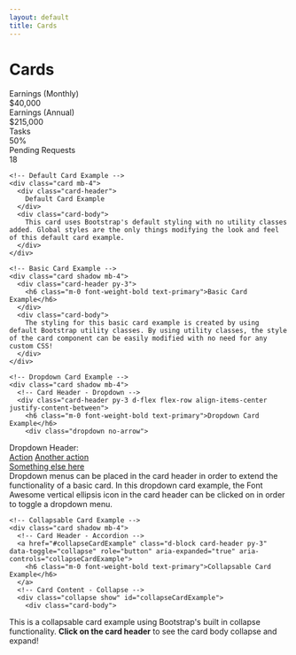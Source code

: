 ```yaml
---
layout: default
title: Cards
---
```


<!-- Page Heading -->
<div class="d-sm-flex align-items-center justify-content-between mb-4">
  <h1 class="h3 mb-0 text-gray-800">Cards</h1>
</div>

<div class="row">

  <!-- Earnings (Monthly) Card Example -->
  <div class="col-xl-3 col-md-6 mb-4">
    <div class="card border-left-primary shadow h-100 py-2">
      <div class="card-body">
        <div class="row no-gutters align-items-center">
<div class="col mr-2">
  <div class="text-xs font-weight-bold text-primary text-uppercase mb-1">Earnings (Monthly)</div>
  <div class="h5 mb-0 font-weight-bold text-gray-800">$40,000</div>
</div>
<div class="col-auto">
  <i class="fas fa-calendar fa-2x text-gray-300"></i>
</div>
        </div>
      </div>
    </div>
  </div>

  <!-- Earnings (Monthly) Card Example -->
  <div class="col-xl-3 col-md-6 mb-4">
    <div class="card border-left-success shadow h-100 py-2">
      <div class="card-body">
        <div class="row no-gutters align-items-center">
<div class="col mr-2">
  <div class="text-xs font-weight-bold text-success text-uppercase mb-1">Earnings (Annual)</div>
  <div class="h5 mb-0 font-weight-bold text-gray-800">$215,000</div>
</div>
<div class="col-auto">
  <i class="fas fa-dollar-sign fa-2x text-gray-300"></i>
</div>
        </div>
      </div>
    </div>
  </div>

  <!-- Earnings (Monthly) Card Example -->
  <div class="col-xl-3 col-md-6 mb-4">
    <div class="card border-left-info shadow h-100 py-2">
      <div class="card-body">
        <div class="row no-gutters align-items-center">
<div class="col mr-2">
  <div class="text-xs font-weight-bold text-info text-uppercase mb-1">Tasks</div>
  <div class="row no-gutters align-items-center">
    <div class="col-auto">
      <div class="h5 mb-0 mr-3 font-weight-bold text-gray-800">50%</div>
    </div>
    <div class="col">
      <div class="progress progress-sm mr-2">
        <div class="progress-bar bg-info" role="progressbar" style="width: 50%" aria-valuenow="50" aria-valuemin="0" aria-valuemax="100"></div>
      </div>
    </div>
  </div>
</div>
<div class="col-auto">
  <i class="fas fa-clipboard-list fa-2x text-gray-300"></i>
</div>
        </div>
      </div>
    </div>
  </div>

  <!-- Pending Requests Card Example -->
  <div class="col-xl-3 col-md-6 mb-4">
    <div class="card border-left-warning shadow h-100 py-2">
      <div class="card-body">
        <div class="row no-gutters align-items-center">
<div class="col mr-2">
  <div class="text-xs font-weight-bold text-warning text-uppercase mb-1">Pending Requests</div>
  <div class="h5 mb-0 font-weight-bold text-gray-800">18</div>
</div>
<div class="col-auto">
  <i class="fas fa-comments fa-2x text-gray-300"></i>
</div>
        </div>
      </div>
    </div>
  </div>
</div>

<div class="row">

  <div class="col-lg-6">

    <!-- Default Card Example -->
    <div class="card mb-4">
      <div class="card-header">
        Default Card Example
      </div>
      <div class="card-body">
        This card uses Bootstrap's default styling with no utility classes added. Global styles are the only things modifying the look and feel of this default card example.
      </div>
    </div>

    <!-- Basic Card Example -->
    <div class="card shadow mb-4">
      <div class="card-header py-3">
        <h6 class="m-0 font-weight-bold text-primary">Basic Card Example</h6>
      </div>
      <div class="card-body">
        The styling for this basic card example is created by using default Bootstrap utility classes. By using utility classes, the style of the card component can be easily modified with no need for any custom CSS!
      </div>
    </div>

  </div>

  <div class="col-lg-6">

    <!-- Dropdown Card Example -->
    <div class="card shadow mb-4">
      <!-- Card Header - Dropdown -->
      <div class="card-header py-3 d-flex flex-row align-items-center justify-content-between">
        <h6 class="m-0 font-weight-bold text-primary">Dropdown Card Example</h6>
        <div class="dropdown no-arrow">
<a class="dropdown-toggle" href="#" role="button" id="dropdownMenuLink" data-toggle="dropdown" aria-haspopup="true" aria-expanded="false">
  <i class="fas fa-ellipsis-v fa-sm fa-fw text-gray-400"></i>
</a>
<div class="dropdown-menu dropdown-menu-right shadow animated--fade-in" aria-labelledby="dropdownMenuLink">
  <div class="dropdown-header">Dropdown Header:</div>
  <a class="dropdown-item" href="#">Action</a>
  <a class="dropdown-item" href="#">Another action</a>
  <div class="dropdown-divider"></div>
  <a class="dropdown-item" href="#">Something else here</a>
</div>
        </div>
      </div>
      <!-- Card Body -->
      <div class="card-body">
        Dropdown menus can be placed in the card header in order to extend the functionality of a basic card. In this dropdown card example, the Font Awesome vertical ellipsis icon in the card header can be clicked on in order to toggle a dropdown menu.
      </div>
    </div>

    <!-- Collapsable Card Example -->
    <div class="card shadow mb-4">
      <!-- Card Header - Accordion -->
      <a href="#collapseCardExample" class="d-block card-header py-3" data-toggle="collapse" role="button" aria-expanded="true" aria-controls="collapseCardExample">
        <h6 class="m-0 font-weight-bold text-primary">Collapsable Card Example</h6>
      </a>
      <!-- Card Content - Collapse -->
      <div class="collapse show" id="collapseCardExample">
        <div class="card-body">
This is a collapsable card example using Bootstrap's built in collapse functionality. <strong>Click on the card header</strong> to see the card body collapse and expand!
        </div>
      </div>
    </div>

  </div>

</div>
